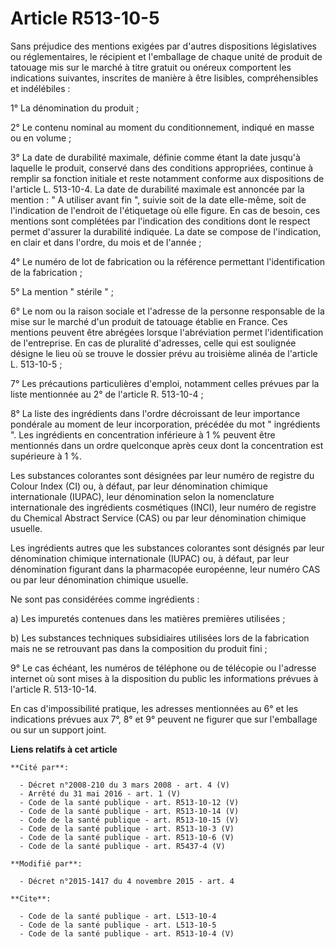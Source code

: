 # Article R513-10-5

Sans préjudice des mentions exigées par d'autres dispositions législatives ou réglementaires, le récipient et l'emballage de
chaque unité de produit de tatouage mis sur le marché à titre gratuit ou onéreux comportent les indications suivantes,
inscrites de manière à être lisibles, compréhensibles et indélébiles : 

1° La dénomination du produit ; 

2° Le contenu nominal au moment du conditionnement, indiqué en masse ou en volume ; 

3° La date de durabilité maximale, définie comme étant la date jusqu'à laquelle le produit, conservé dans des conditions
appropriées, continue à remplir sa fonction initiale et reste notamment conforme aux dispositions de l'article L. 513-10-4.
La date de durabilité maximale est annoncée par la mention : " A utiliser avant fin ", suivie soit de la date elle-même, soit
de l'indication de l'endroit de l'étiquetage où elle figure. En cas de besoin, ces mentions sont complétées par l'indication
des conditions dont le respect permet d'assurer la durabilité indiquée. La date se compose de l'indication, en clair et dans
l'ordre, du mois et de l'année ; 

4° Le numéro de lot de fabrication ou la référence permettant l'identification de la fabrication ; 

5° La mention " stérile " ; 

6° Le nom ou la raison sociale et l'adresse de la personne responsable de la mise sur le marché d'un produit de tatouage
établie en France. Ces mentions peuvent être abrégées lorsque l'abréviation permet l'identification de l'entreprise. En cas
de pluralité d'adresses, celle qui est soulignée désigne le lieu où se trouve le dossier prévu au troisième alinéa de
l'article L. 513-10-5 ; 

7° Les précautions particulières d'emploi, notamment celles prévues par la liste mentionnée au 2° de l'article R. 513-10-4 ; 

8° La liste des ingrédients dans l'ordre décroissant de leur importance pondérale au moment de leur incorporation, précédée
du mot " ingrédients ". Les ingrédients en concentration inférieure à 1 % peuvent être mentionnés dans un ordre quelconque
après ceux dont la concentration est supérieure à 1 %. 

Les substances colorantes sont désignées par leur numéro de registre du Colour Index (CI) ou, à défaut, par leur dénomination
chimique internationale (IUPAC), leur dénomination selon la nomenclature internationale des ingrédients cosmétiques (INCI),
leur numéro de registre du Chemical Abstract Service (CAS) ou par leur dénomination chimique usuelle. 

Les ingrédients autres que les substances colorantes sont désignés par leur dénomination chimique internationale (IUPAC) ou,
à défaut, par leur dénomination figurant dans la pharmacopée européenne, leur numéro CAS ou par leur dénomination chimique
usuelle. 

Ne sont pas considérées comme ingrédients : 

a) Les impuretés contenues dans les matières premières utilisées ; 

b) Les substances techniques subsidiaires utilisées lors de la fabrication mais ne se retrouvant pas dans la composition du
produit fini ; 

9° Le cas échéant, les numéros de téléphone ou de télécopie ou l'adresse internet où sont mises à la disposition du public
les informations prévues à l'article R. 513-10-14. 

En cas d'impossibilité pratique, les adresses mentionnées au 6° et les indications prévues aux 7°, 8° et 9° peuvent ne
figurer que sur l'emballage ou sur un support joint.

**Liens relatifs à cet article**

	**Cité par**:

	  - Décret n°2008-210 du 3 mars 2008 - art. 4 (V)
	  - Arrêté du 31 mai 2016 - art. 1 (V)
	  - Code de la santé publique - art. R513-10-12 (V)
	  - Code de la santé publique - art. R513-10-14 (V)
	  - Code de la santé publique - art. R513-10-15 (V)
	  - Code de la santé publique - art. R513-10-3 (V)
	  - Code de la santé publique - art. R513-10-6 (V)
	  - Code de la santé publique - art. R5437-4 (V)

	**Modifié par**:

	  - Décret n°2015-1417 du 4 novembre 2015 - art. 4

	**Cite**:

	  - Code de la santé publique - art. L513-10-4
	  - Code de la santé publique - art. L513-10-5
	  - Code de la santé publique - art. R513-10-4 (V)
